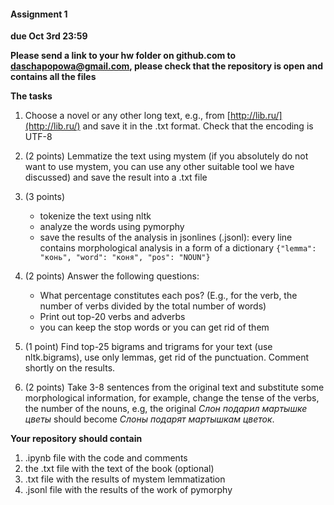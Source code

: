 #### Assignment 1 

**due Oct 3rd 23:59**

**Please send a link to your hw folder on github.com to daschapopowa@gmail.com, please check that the repository is open and contains all the files**

**The tasks**

1. Choose a novel or any other long text, e.g., from [http://lib.ru/](http://lib.ru/) and save it in the .txt format. Check that the encoding is UTF-8

2. (2 points) Lemmatize the text using mystem (if you absolutely do not want to use mystem, you can use any other suitable tool we have discussed) and save the result into a .txt file
      
3. (3 points)
    
    - tokenize the text using nltk
    - analyze the words using pymorphy
    - save the results of the analysis in jsonlines (.jsonl): every line contains morphological analysis in a form of a dictionary ```{"lemma": "конь", "word": "коня", "pos": "NOUN"}```

4. (2 points) Answer the following questions:
    
    - What percentage constitutes each pos? (E.g., for the verb, the number of verbs divided by the total number of words)
    - Print out top-20 verbs and adverbs
    - you can keep the stop words or you can get rid of them

5. (1 point) Find top-25 bigrams and trigrams for your text (use nltk.bigrams), use only lemmas, get rid of the punctuation. Comment shortly on the results.

6. (2 points) Take 3-8 sentences from the original text and substitute some morphological information, for example, change the tense of the verbs, the number of the nouns, e.g, the original *Слон подарил мартышке цветы* should become *Слоны подарят мартышкам цветок*.

**Your repository should contain**

1. .ipynb file with the code and comments
2. the .txt file with the text of the book (optional)
3. .txt file with the results of mystem lemmatization 
4. .jsonl file with the results of the work of pymorphy



